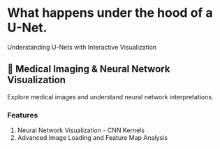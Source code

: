 # What happens under the hood of a U-Net.
Understanding U-Nets with Interactive Visualization

## 🔬 Medical Imaging & Neural Network Visualization
        
Explore medical images and understand neural network interpretations.

### Features
1. Neural Network Visualization - CNN Kernels 
2. Advanced Image Loading and Feature Map Analysis
